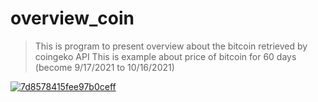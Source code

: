# overview_coin
> This is program to present overview about the bitcoin retrieved by coingeko API
This is example about price of bitcoin for 60 days (become 9/17/2021 to 10/16/2021)

<a href="https://ibb.co/N7RQQR9"><img src="https://i.ibb.co/6NQVVQH/7d8578415fee97b0ceff.jpg" alt="7d8578415fee97b0ceff" border="0"></a>
